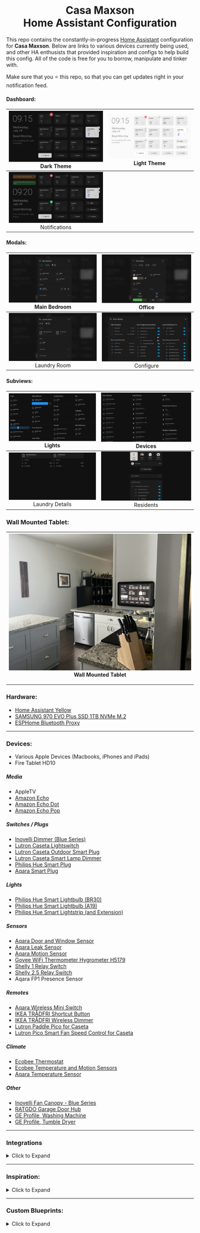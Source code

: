 
<h1 align="center">Casa Maxson
  <br>Home Assistant Configuration
</h1>

This repo contains the constantly-in-progress [Home Assistant](https://home-assistant.io/) configuration for **Casa Maxson**. Below are links to various devices currently being used, and other HA enthusists that provided inspiration and configs to help build this config. All of the code is free for you to borrow, manipulate and tinker with.

Make sure that you :star: this repo, so that you can get updates right in your notification feed.

#### Dashboard:
| [![dashboard-desktop-dark](https://raw.githubusercontent.com/thomasmaxson/Home-Assistant-Configuration-v2/main/config/www/images/dashboard/dashboard-desktop-dark.png)](https://raw.githubusercontent.com/thomasmaxson/Home-Assistant-Configuration-v2/main/config/www/images/dashboard/dashboard-desktop-dark.png)<br>Dark Theme | [![dashboard-desktop-light](https://raw.githubusercontent.com/thomasmaxson/Home-Assistant-Configuration-v2/main/config/www/images/dashboard/dashboard-desktop-light.png)](https://raw.githubusercontent.com/thomasmaxson/Home-Assistant-Configuration-v2/main/config/www/images/dashboard/dashboard-desktop-light.png)<br>Light Theme |
|:---:|:---:|
| [![dashboard-notifications](https://raw.githubusercontent.com/thomasmaxson/Home-Assistant-Configuration-v2/main/config/www/images/dashboard/dashboard-notifications.png)](https://raw.githubusercontent.com/thomasmaxson/Home-Assistant-Configuration-v2/main/config/www/images/dashboard/dashboard-notifications.png)<br>Notifications |

#### Modals:
| [![modal-bedroom-1](https://raw.githubusercontent.com/thomasmaxson/Home-Assistant-Configuration-v2/main/config/www/images/dashboard/modal-bedroom-1.png)](https://raw.githubusercontent.com/thomasmaxson/Home-Assistant-Configuration-v2/main/config/www/images/dashboard/modal-bedroom-1.png)<br>Main Bedroom | [![modal-bedroom-4](https://raw.githubusercontent.com/thomasmaxson/Home-Assistant-Configuration-v2/main/config/www/images/dashboard/modal-bedroom-4.png)](https://raw.githubusercontent.com/thomasmaxson/Home-Assistant-Configuration-v2/main/config/www/images/dashboard/modal-bedroom-4.png)<br>Office |
|:---:|:---:|
| [![modal-laundry-room](https://raw.githubusercontent.com/thomasmaxson/Home-Assistant-Configuration-v2/main/config/www/images/dashboard/modal-laundry-room.png)](https://raw.githubusercontent.com/thomasmaxson/Home-Assistant-Configuration-v2/main/config/www/images/dashboard/modal-laundry-room.png)<br>Laundry Room | [![modal-configure](https://raw.githubusercontent.com/thomasmaxson/Home-Assistant-Configuration-v2/main/config/www/images/dashboard/modal-configure.png)](https://raw.githubusercontent.com/thomasmaxson/Home-Assistant-Configuration-v2/main/config/www/images/dashboard/modal-Configure.png)<br>Configure |

#### Subviews:
| [![lights](https://raw.githubusercontent.com/thomasmaxson/Home-Assistant-Configuration-v2/main/config/www/images/dashboard/subview-lights.png)](https://raw.githubusercontent.com/thomasmaxson/Home-Assistant-Configuration-v2/main/config/www/images/dashboard/subview-lights.png)<br>Lights | [![devices](https://raw.githubusercontent.com/thomasmaxson/Home-Assistant-Configuration-v2/main/config/www/images/dashboard/subview-devices.png)](https://raw.githubusercontent.com/thomasmaxson/Home-Assistant-Configuration-v2/main/config/www/images/dashboard/subview-devices.png)<br>Devices |
|:---:|:---:|
| [![laundry](https://raw.githubusercontent.com/thomasmaxson/Home-Assistant-Configuration-v2/main/config/www/images/dashboard/subview-laundry-details.png)](https://raw.githubusercontent.com/thomasmaxson/Home-Assistant-Configuration-v2/main/config/www/images/dashboard/subview-laundry-details.png)<br>Laundry Details | [![residents](https://raw.githubusercontent.com/thomasmaxson/Home-Assistant-Configuration-v2/main/config/www/images/dashboard/subview-residents.png)](https://raw.githubusercontent.com/thomasmaxson/Home-Assistant-Configuration-v2/main/config/www/images/dashboard/subview-residents.png)<br>Residents |

### Wall Mounted Tablet:
| [![wallmount](https://raw.githubusercontent.com/thomasmaxson/Home-Assistant-Configuration-v2/main/config/www/images/dashboard/wall-mount.jpeg)](https://raw.githubusercontent.com/thomasmaxson/Home-Assistant-Configuration-v2/main/config/www/images/dashboard/wall-mount.jpeg)<br>Wall Mounted Tablet |
|:---:|

<hr>

### Hardware:
* [Home Assistant Yellow](https://crowdsupply.com/nabu-casa/home-assistant-yellow)
* [SAMSUNG 970 EVO Plus SSD 1TB NVMe M.2](https://www.amazon.com/dp/B07MFZY2F2/)
* [ESPHome Bluetooth Proxy](https://esphome.io/components/bluetooth_proxy.html)

<hr>

### Devices:
* Various Apple Devices (Macbooks, iPhones and iPads)
* Fire Tablet HD10

##### Media
* AppleTV
* [Amazon Echo](https://www.amazon.com/gp/product/B084J4KNDS/)
* [Amazon Echo Dot](https://www.amazon.com/gp/product/B07FZ8S74R/)
* [Amazon Echo Pop](https://www.amazon.com/gp/product/B09WNK39JN/)

##### Switches / Plugs
* [Inovelli Dimmer (Blue Series)](https://inovelli.com/collections/inovelli-blue-series)
* [Lutron Caseta Lightswitch](https://www.amazon.com/gp/product/B07SJJBTYY/)
* [Lutron Caseta Outdoor Smart Plug](https://www.amazon.com/gp/product/B00KHSXB60/)
* [Lutron Caseta Smart Lamp Dimmer](https://www.amazon.com/gp/product/B08YPFFM58/)
* [Philips Hue Smart Plug](https://www.amazon.com/gp/product/B07XD578LD/)
* [Aqara Smart Plug](https://www.amazon.com/gp/product/B07CJ2MM6Z/)

##### Lights
* [Philips Hue Smart Lightbulb (BR30)](https://www.amazon.com/gp/product/B07QZHMM57/)
* [Philips Hue Smart Lightbulb (A19)](https://www.amazon.com/gp/product/B01M9AU8MB/)
* [Philips Hue Smart Lightstrip (and Extension)](https://www.amazon.com/gp/product/B08CKJWSFS/)

##### Sensors
* [Aqara Door and Window Sensor](https://www.amazon.com/gp/product/B07D37VDM3/)
* [Aqara Leak Sensor](https://www.amazon.com/gp/product/B07D39MSZS/)
* [Aqara Motion Sensor](https://www.amazon.com/gp/product/B07D1CRRVF/)
* [Govee WiFi Thermometer Hygrometer H5179](https://www.amazon.com/gp/product/B0C39TSV2W/)
* [Shelly 1 Relay Switch](https://www.amazon.com/gp/product/B07NQNLDTD/)
* [Shelly 2.5 Relay Switch](https://www.amazon.com/gp/product/B07Z623J8Z/)
* Aqara FP1 Presence Sensor

##### Remotes
* [Aqara Wireless Mini Switch](https://www.amazon.com/gp/product/B07D19YXND/)
* [IKEA TRÅDFRI Shortcut Button](https://www.ikea.com/us/en/p/tradfri-shortcut-button-white-smart-20356382/)
* [IKEA TRÅDFRI Wireless Dimmer](https://www.ikea.com/us/en/p/tradfri-wireless-dimmer-smart-white-10408598/)
* [Lutron Paddle Pico for Caseta](https://www.amazon.com/Lutron-Control-Switches-Dimmers-PJ2-P2B-GWH/dp/B0CJ6FDN63/)
* [Lutron Pico Smart Fan Speed Control for Caseta](https://www.amazon.com/dp/B07NQDT39V)
  
##### Climate
* [Ecobee Thermostat](https://www.amazon.com/gp/product/B07NQT85FC/)
* [Ecobee Temperature and Motion Sensors](https://www.amazon.com/gp/product/B07NQVWRR3/)
* [Aqara Temperature Sensor](https://www.amazon.com/gp/product/B07D37FKGY/)

##### Other
* [Inovelli Fan Canopy - Blue Series](https://inovelli.com/collections/inovelli-blue-series/products/zigbee-blue-series-smart-fan-light-canopy-module)
* [RATGDO Garage Door Hub](https://paulwieland.github.io/ratgdo/)
* [GE Profile, Washing Machine](https://www.geappliances.com/appliance/GE-Profile-4-9-cu-ft-Capacity-Washer-with-Smarter-Wash-Technology-and-FlexDispense-PTW605BSRWS)
* [GE Profile, Tumble Dryer](https://www.geappliances.com/appliance/GE-Profile-7-4-cu-ft-Capacity-aluminized-alloy-drum-Electric-Dryer-with-Sanitize-Cycle-and-Sensor-Dry-PTD60EBSRWS)

<hr>

### Integrations

<details>
<summary>Click to Expand</summary>

##### Dashboard
* [Bubble Card](https://github.com/Clooos/Bubble-Card)
* [Button Card](https://github.com/custom-cards/button-card)
* [Mushroom Cards](https://github.com/piitaya/lovelace-mushroom)

##### Device Integration
* [Alexa Media Player](https://github.com/custom-components/alexa_media_player)
* [Apple TV](https://www.home-assistant.io/integrations/apple_tv)
* [Browser Mod](https://github.com/thomasloven/hass-browser_mod)
* [Ecobee](https://www.home-assistant.io/integrations/ecobee)
* [ESPHome](https://www.home-assistant.io/integrations/esphome)
* [Fully Kiosk](https://github.com/cgarwood/homeassistant-fullykiosk)
* [GE SmartHQ](https://github.com/simbaja/ha_gehome)
* [HACS](https://hacs.xyz/docs/configuration/start)
* [Local Tuya](https://github.com/rospogrigio/localtuya)
* [Philips Hue](https://www.home-assistant.io/integrations/hue)
* [Home Assistant iOS](https://www.home-assistant.io/integrations/ios)
* [Lutron Caséta](https://www.home-assistant.io/integrations/lutron_caseta)
* [Rachio](https://www.home-assistant.io/integrations/rachio)
* [Schlage](https://www.home-assistant.io/integrations/schlage)
* [Shelly](https://www.home-assistant.io/integrations/shelly)
* [Switchbot](https://www.home-assistant.io/integrations/switchbot)
* [UniFi Protect](https://www.home-assistant.io/integrations/unifiprotect)
* [WLED](https://www.home-assistant.io/integrations/wled)
* [Zigbee2MQTT](https://www.zigbee2mqtt.io/)
* [Zigbee Home Automation](https://www.home-assistant.io/integrations/zha/)

</details>

<hr>

### Inspiration:

<details>
<summary>Click to Expand</summary>

Below are a few of my most used resources. If you like what you see here, please check them out as well!

* [Matt8707 (Mattias Persson)](https://github.com/matt8707/hass-config)
* [Slacker Labs (Jeffery Stone)](https://github.com/thejeffreystone/homeassistant-config)

</details>

<hr>

### Custom Blueprints:

<details>
<summary>Click to Expand</summary>

Below are a list of the custom Blueprints that I have created to help easily integrate devices into my smart home.

* [Remote - Aqara, Wireless Mini Switch](https://gist.github.com/thomasmaxson/67dc65d3cf0725f3d2088d38ba9f0234)
* [Remote - IKEA TRÅDFRI, RODRET or SOMRIG, 2 Button](https://gist.github.com/thomasmaxson/46933a9ad0271a8517b2faef372857ba)
* [Remote - IKEA STYRBAR, 4 Button](https://gist.github.com/thomasmaxson/b494e0d0a67a7ed940188c30eedeb7fa)
* [Remote - IKEA TRÅDFRI, 2 Button](https://gist.github.com/thomasmaxson/0e7f511eb9e65927708014e461a57674)
* [Remote - IKEA TRÅDFRI, 5 Button](https://gist.github.com/thomasmaxson/1b776b184882ba9c85c90c20c02b423a)
* [Remote - Lutron Pico, 3 Button with Raise/Lower](https://gist.github.com/thomasmaxson/7327b309459d38d8a36ee3bb18ce6b9e)
* [Remote - Lutron Pico, Paddle](https://gist.github.com/thomasmaxson/7a829086a4f3bdde56691cf85184345c)
* [Remote - Philips Hue, Dimmer](https://gist.github.com/thomasmaxson/7aeffeefb4950278c5ecfca303332c12)
* [Remote - Philips Hue, Tap](https://gist.github.com/thomasmaxson/730d83fa9971097dc66a60a77a02d28c)
* [Remote - Sonoff, Wireless Switch](https://gist.github.com/thomasmaxson/1caba2eb5bd9bb0bb1aed157b5bfb15c)
* [Switch - Inovelli, Dimmer](https://gist.github.com/thomasmaxson/2b0189a9942e992d8e7de20705ccbb51)

</details>
